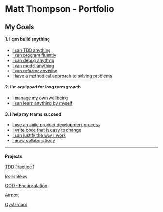 # Matt Thompson - Portfolio

## My Goals

#### 1. I can build anything

- [I can TDD anything](https://github.com/mattTea/Portfolio/blob/master/goals_and_evidence/1_make_anything/1_tdd_anything.md)
- [I can program fluently](https://github.com/mattTea/Portfolio/blob/master/goals_and_evidence/1_make_anything/2_program_fluently.md)
- [I can debug anything](https://github.com/mattTea/Portfolio/blob/master/goals_and_evidence/1_make_anything/3_debug_anything.md)
- [I can model anything](https://github.com/mattTea/Portfolio/blob/master/goals_and_evidence/1_make_anything/4_model_anything.md)
- [I can refactor anything](https://github.com/mattTea/Portfolio/blob/master/goals_and_evidence/1_make_anything/5_refactor_anything.md)
- [I have a methodical approach to solving problems](https://github.com/mattTea/Portfolio/blob/master/goals_and_evidence/1_make_anything/6_problem_solving_approach.md)


#### 2. I'm equipped for long term growth

- [I manage my own wellbeing](https://github.com/mattTea/Portfolio/blob/master/goals_and_evidence/2_equipped_for_growth/1_manage_wellbeing.md)
- [I can learn anything by myself](https://github.com/mattTea/Portfolio/blob/master/goals_and_evidence/2_equipped_for_growth/2_learn_anything.md)


#### 3. I help my teams succeed

- [I use an agile product development process](https://github.com/mattTea/Portfolio/blob/master/goals_and_evidence/3_help_my_teams_succeed/1_agile_dev_process.md)
- [I write code that is easy to change](https://github.com/mattTea/Portfolio/blob/master/goals_and_evidence/3_help_my_teams_succeed/2_code_easy_to_change.md)
- [I can justify the way I work](https://github.com/mattTea/Portfolio/blob/master/goals_and_evidence/3_help_my_teams_succeed/3_justify_way_i_work.md)
- [I grow collaboratively](https://github.com/mattTea/Portfolio/blob/master/goals_and_evidence/3_help_my_teams_succeed/4_grow_collaboratively.md)

------

#### Projects

[TDD Practice 1]()

[Boris Bikes]()

[OOD - Encapsulation]()

[Airport]()

[Oystercard]()